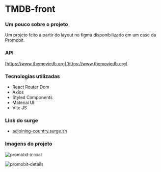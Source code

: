 # TMDB-front

### Um pouco sobre o projeto
<p>Um projeto feito a partir do layout no figma disponibilizado em um case da Promobit.</p>

### API
[https://www.themoviedb.org](https://www.themoviedb.org)

### Tecnologias utilizadas
- React Router Dom
- Axios
- Styled Components
- Material UI
- Vite JS

### Link do surge
- [adjoining-country.surge.sh](https://adjoining-country.surge.sh/)

### Imagens do projeto


![promobit-inicial](https://user-images.githubusercontent.com/79860302/199742114-11fbf686-8172-4e2a-8aa3-8b4d6b0bc53e.png)

![promobit-details](https://user-images.githubusercontent.com/79860302/199742124-3a5ee85e-d6ee-4575-bc2b-6d9223b971fd.png)


